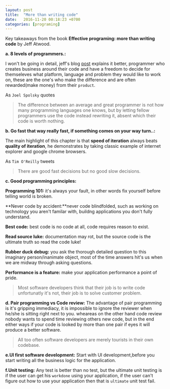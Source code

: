 ```yaml
---
layout: post
title:  "More than writing code"
date:   2016-11-20 00:18:23 +0700
categories: [programing]
---
```


Key takeaways from the book **Effective programing: more than writing code** by Jeff Atwood.

**a. 8 levels of programmers.:**

I won't be going in detail, jeff's blog [post](https://blog.codinghorror.com/the-eight-levels-of-programmers/) explains it better, programmer who creates business around their code and have a freedom to decide for themseleves what platform, language and problem they would like to work on, these are the one's who make the difference and are often rewarded(make money) from their `product`.

As `Joel Spolsky` quotes

>The difference between an average and great programmer is not how many programming languages one knows, but by  letting fellow programmers use the code instead rewriting it, absent which their code is worth nothing.

**b. Go fast that way really fast, if something comes on your way turn..:**

The main highlight of this chapter is that **speed of iteration** always beats **quality of iteration**, he demonstrates by taking classic example of internet explorer and google chrome browsers.

As `Tim O'Reilly` tweets

>There are good fast decisions but no good slow decisions.


**c. Good programming principles:**

**Programming 101:** it's always your fault, in other words fix yourself before telling world is broken.

**Never code by accident:**never code blindfolded, such as working on technology you aren't familar with, buildng applications you don't fully understand.

**Best code:** best code is no code at all, code requires reason to exist.

**Read source luke:** documentation may rot, but the source code is the ultimate truth so read the code luke!

**Rubber duck debug:** you ask the thorough detailed question to this imaginary person/inanimate object, most of the time answers hit's us when we are midway through asking questions.

**Performance is a feature:**  make your application performance a point of pride.

>Most software developers think that their job is to write code unfortunatly it's not, their job is to solve customer problem.


**d. Pair programming vs Code review:**
The advantage of pair programming is it's gripping immediacy, it is impossible to ignore the reviewer when he/she is sitting right next to you. wheareas on the other hand code review nobody wants to spend time reviewing others new code, but in the end either ways if your code is looked by more than one pair if eyes it will produce a better software.

>All too often software developers are merely tourists in their own codebase.

**e.UI first software development:**
Start with UI development,before you start writing all the business logic for the application.

**f.Unit testing:**
Any test is better than no test, but the ultimate unit testing is if the user can get his `workdone` using your application, if the user can't figure out how to use your application then that is `ultimate` unit test fail.
